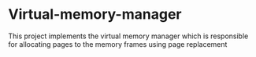 Virtual-memory-manager
======================

This project implements the virtual memory manager which is responsible for allocating pages to the memory frames using page 
replacement 
